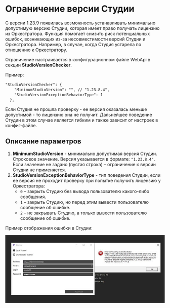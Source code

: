 # Ограничение версии Студии 

С версии 1.23.9 появилась возможность устанавливать минимально допустимую версию Студии, которая имеет право получать лицензию из Оркестратора. Функция помогает снизить риск потенциальных ошибок, возникающих из-за несовместимости версий Студии и Оркестратора. Например, в случае, когда Студия устарела по отношению к Оркестратору.

Ограничение настраивается в конфигурационном файле WebApi в секции **StudioVersionChecker**.

Пример:

```
"StudioVersionChecker": {
    "MinimumStudioVersion": "", // "1.23.8.4",
    "StudioVersionExceptionBehaviorType": 1
  },
```

Если Студия не прошла проверку - ее версия оказалась меньше допустимой - то лицензию она не получит. Дальнейшее поведение Студии в этом случае является гибким и также зависит от настроек в конфиг-файле.

## Описание параметров

1. **MinimumStudioVersion** - минимально допустимая версия Студии. Строковое значение. Версия указывается в формате: `"1.23.8.4"`. Если значение не задано (пустая строка) – ограничение к версии Студии не применяется. 
2. **StudioVersionExceptionBehaviorType** - тип поведения Студии, если ее версия не проходит проверку при попытке получить лицензию у Оркестратора:
   * `0` – закрыть Студию без вывода пользователю какого-либо сообщения.
   * `1` – закрыть Студию, но перед этим вывести пользователю сообщение об ошибке.
   * `2` – не закрывать Студию, а только вывести пользователю сообщение об ошибке.
 

Пример отображения ошибки в Студии:

![](../../../.gitbook/assets1/min-version-studio-error.png)

